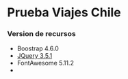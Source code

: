 # Prueba Viajes Chile 

### Version de recursos

- Boostrap 4.6.0
- [JQuery 3.5.1](https://code.jquery.com/jquery-3.5.1.slim.min.js)
- FontAwesome 5.11.2
- 